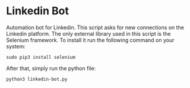 # Linkedin Bot
Automation bot for Linkedin. This script asks for new connections on the Linkedin platform. 
The only external library used in this script is the Selenium framework. To install it run the following command on your system:
```
sudo pip3 install selenium
```
After that, simply run the python file:
```
python3 linkedin-bot.py
```
